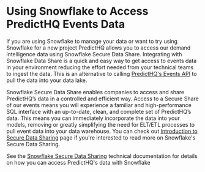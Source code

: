 # Using Snowflake to Access PredictHQ Events Data

If you are using Snowflake to manage your data or want to try using Snowflake for a new project PredictHQ allows you to access our demand intelligence data using Snowflake Secure Data Share. Integrating with Snowflake Data Share is a quick and easy way to get access to events data in your environment reducing the effort needed from your technical teams to ingest the data. This is an alternative to calling [PredictHQ's Events API](https://app.gitbook.com/s/kEFs8urDbSJqBmXUI3Lv/events) to pull the data into your data lake.

Snowflake Secure Data Share enables companies to access and share PredictHQ’s data in a controlled and efficient way. Access to a Secure Share of our events means you will experience a familiar and high-performance SQL interface with an up-to-date, clean, and complete set of PredictHQ’s data. This means you can immediately incorporate the data into your models, removing or greatly simplifying the need for ELT/ETL processes to pull event data into your data warehouse. You can check out [Introduction to Secure Data Sharing](https://docs.snowflake.com/en/user-guide/data-sharing-intro) page if you're interested to read more on Snowflake's Secure Data Sharing.

See the [Snowflake Secure Data Sharing](https://app.gitbook.com/s/tNhzHETmXsrWeVBndqqJ/integrations/third-party-integrations/snowflake) technical documentation for details on how you can access PredictHQ's data with Snowflake
